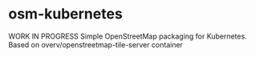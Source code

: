# osm-kubernetes
WORK IN PROGRESS
Simple OpenStreetMap packaging for Kubernetes.
Based on overv/openstreetmap-tile-server container
